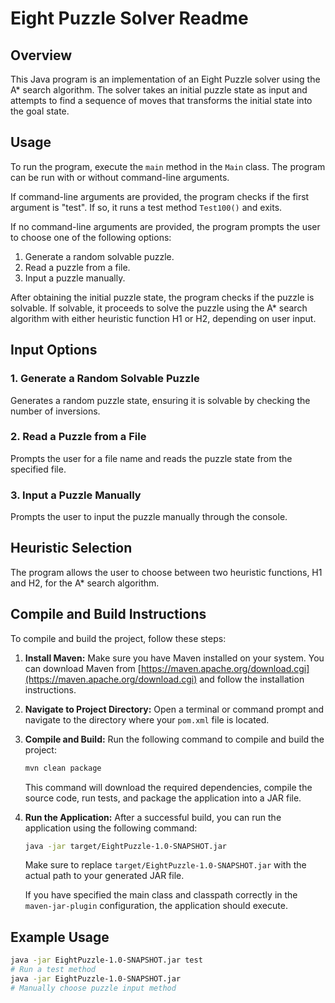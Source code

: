 # Eight Puzzle Solver Readme

## Overview
This Java program is an implementation of an Eight Puzzle solver using the A* search algorithm. The solver takes an initial puzzle state as input and attempts to find a sequence of moves that transforms the initial state into the goal state.

## Usage
To run the program, execute the `main` method in the `Main` class. The program can be run with or without command-line arguments.

If command-line arguments are provided, the program checks if the first argument is "test". If so, it runs a test method `Test100()` and exits.

If no command-line arguments are provided, the program prompts the user to choose one of the following options:
1. Generate a random solvable puzzle.
2. Read a puzzle from a file.
3. Input a puzzle manually.

After obtaining the initial puzzle state, the program checks if the puzzle is solvable. If solvable, it proceeds to solve the puzzle using the A* search algorithm with either heuristic function H1 or H2, depending on user input.

## Input Options
### 1. Generate a Random Solvable Puzzle
Generates a random puzzle state, ensuring it is solvable by checking the number of inversions.

### 2. Read a Puzzle from a File
Prompts the user for a file name and reads the puzzle state from the specified file.

### 3. Input a Puzzle Manually
Prompts the user to input the puzzle manually through the console.

## Heuristic Selection
The program allows the user to choose between two heuristic functions, H1 and H2, for the A* search algorithm.

## Compile and Build Instructions
To compile and build the project, follow these steps:

1. **Install Maven:**
   Make sure you have Maven installed on your system. You can download Maven from [https://maven.apache.org/download.cgi](https://maven.apache.org/download.cgi) and follow the installation instructions.

2. **Navigate to Project Directory:**
   Open a terminal or command prompt and navigate to the directory where your `pom.xml` file is located.

3. **Compile and Build:**
   Run the following command to compile and build the project:

   ```bash
   mvn clean package
   ```

   This command will download the required dependencies, compile the source code, run tests, and package the application into a JAR file.

4. **Run the Application:**
   After a successful build, you can run the application using the following command:

   ```bash
   java -jar target/EightPuzzle-1.0-SNAPSHOT.jar
   ```

   Make sure to replace `target/EightPuzzle-1.0-SNAPSHOT.jar` with the actual path to your generated JAR file.

   If you have specified the main class and classpath correctly in the `maven-jar-plugin` configuration, the application should execute.


## Example Usage
```bash
java -jar EightPuzzle-1.0-SNAPSHOT.jar test    
# Run a test method
java -jar EightPuzzle-1.0-SNAPSHOT.jar         
# Manually choose puzzle input method
```